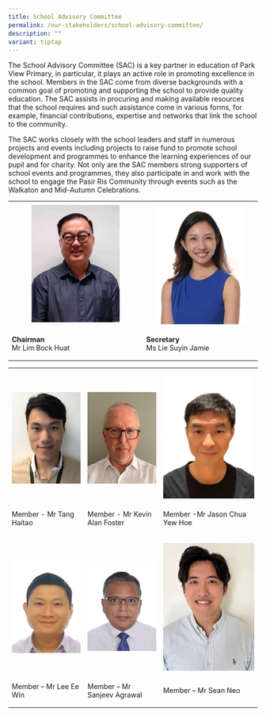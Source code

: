 ```yaml
---
title: School Advisory Committee
permalink: /our-stakeholders/school-advisory-committee/
description: ""
variant: tiptap
---
```

<p>The School Advisory Committee (SAC) is a key partner in education of Park
View Primary, in particular, it plays an active role in promoting excellence
in the school. Members in the SAC come from diverse backgrounds with a
common goal of promoting and supporting the school to provide quality education.
The SAC assists in procuring and making available resources that the school
requires and such assistance come in various forms, for example, financial
contributions, expertise and networks that link the school to the community.</p>
<p>The SAC works closely with the school leaders and staff in numerous projects
and events including projects to raise fund to promote school development
and programmes to enhance the learning experiences of our pupil and for
charity. Not only are the SAC members strong supporters of school events
and programmes, they also participate in and work with the school to engage
the Pasir Ris Community through events such as the Walkaton and Mid-Autumn
Celebrations.</p>
<table style="minWidth: 50px">
<colgroup>
<col>
<col>
</colgroup>
<tbody>
<tr>
<th rowspan="1" colspan="1">
<div class="isomer-image-wrapper">
<img style="width: 69%;" height="auto" width="100%" alt="" src="/images/Our Stakeholders/SAC Members/Mr_Lim__SAC_Chairman_.jpg">
</div>
</th>
<th rowspan="1" colspan="1">
<div class="isomer-image-wrapper">
<img style="width: 85%;" height="auto" width="100%" alt="" src="/images/Our People/SL/Ms_Jamie_Lie_Suyin__1_.jpg">
</div>
</th>
</tr>
<tr>
<td rowspan="1" colspan="1">
<p><strong>Chairman</strong>
<br>Mr Lim Bock Huat</p>
</td>
<td rowspan="1" colspan="1">
<p><strong>Secretary</strong>
<br>Ms Lie Suyin Jamie</p>
</td>
</tr>
</tbody>
</table>
<table style="minWidth: 75px">
<colgroup>
<col>
<col>
<col>
</colgroup>
<tbody>
<tr>
<th rowspan="1" colspan="1">
<p></p>
<div class="isomer-image-wrapper">
<img style="width: 100%" height="auto" width="100%" alt="" src="/images/Our Stakeholders/SAC Members/Mr_Tang_Haitao.jpg">
</div>
</th>
<th rowspan="1" colspan="1">
<p></p>
<div class="isomer-image-wrapper">
<img style="width: 100%" height="auto" width="100%" alt="" src="/images/Our Stakeholders/SAC Members/Mr_Foster.jpg">
</div>
</th>
<th rowspan="1" colspan="1">
<p></p>
<div class="isomer-image-wrapper">
<img style="width: 100%" height="auto" width="100%" alt="" src="/images/Our Stakeholders/SAC Members/Mr_Jason_Chua.jpg">
</div>
</th>
</tr>
<tr>
<td rowspan="1" colspan="1">
<p>Member - Mr Tang Haitao</p>
</td>
<td rowspan="1" colspan="1">
<p>Member - Mr Kevin Alan Foster</p>
</td>
<td rowspan="1" colspan="1">
<p>Member -Mr Jason Chua Yew Hoe</p>
</td>
</tr>
<tr>
<td rowspan="1" colspan="1">
<p></p>
<div class="isomer-image-wrapper">
<img style="width: 100%" height="auto" width="100%" alt="" src="/images/Our Stakeholders/SAC Members/Mr_Lee_Ee_Win.jpg">
</div>
</td>
<td rowspan="1" colspan="1">
<p></p>
<div class="isomer-image-wrapper">
<img style="width: 100%" height="auto" width="100%" alt="" src="/images/Our Stakeholders/SAC Members/Mr_Sanjeev.jpg">
</div>
</td>
<td rowspan="1" colspan="1">
<p></p>
<div class="isomer-image-wrapper">
<img style="width: 100%" height="auto" width="100%" alt="" src="/images/Our Stakeholders/SAC Members/Mr_Sean_Neo.jpg">
</div>
</td>
</tr>
<tr>
<td rowspan="1" colspan="1">
<p>Member – Mr Lee Ee Win</p>
</td>
<td rowspan="1" colspan="1">
<p>Member – Mr Sanjeev Agrawal</p>
</td>
<td rowspan="1" colspan="1">
<p>Member – Mr Sean Neo</p>
</td>
</tr>
</tbody>
</table>
<p></p>
